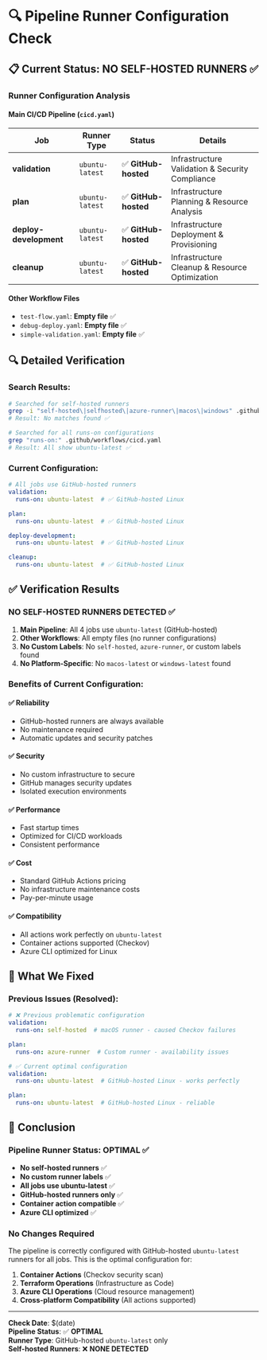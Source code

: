 # 🔍 Pipeline Runner Configuration Check

## 📋 Current Status: **NO SELF-HOSTED RUNNERS** ✅

### Runner Configuration Analysis

#### Main CI/CD Pipeline (`cicd.yaml`)

| Job | Runner Type | Status | Details |
|-----|-------------|--------|---------|
| **validation** | `ubuntu-latest` | ✅ **GitHub-hosted** | Infrastructure Validation & Security Compliance |
| **plan** | `ubuntu-latest` | ✅ **GitHub-hosted** | Infrastructure Planning & Resource Analysis |
| **deploy-development** | `ubuntu-latest` | ✅ **GitHub-hosted** | Infrastructure Deployment & Provisioning |
| **cleanup** | `ubuntu-latest` | ✅ **GitHub-hosted** | Infrastructure Cleanup & Resource Optimization |

#### Other Workflow Files
- `test-flow.yaml`: **Empty file** ✅
- `debug-deploy.yaml`: **Empty file** ✅  
- `simple-validation.yaml`: **Empty file** ✅

## 🔍 Detailed Verification

### Search Results:
```bash
# Searched for self-hosted runners
grep -i "self-hosted\|selfhosted\|azure-runner\|macos\|windows" .github/workflows/cicd.yaml
# Result: No matches found ✅

# Searched for all runs-on configurations
grep "runs-on:" .github/workflows/cicd.yaml
# Result: All show ubuntu-latest ✅
```

### Current Configuration:
```yaml
# All jobs use GitHub-hosted runners
validation:
  runs-on: ubuntu-latest  # ✅ GitHub-hosted Linux

plan:
  runs-on: ubuntu-latest  # ✅ GitHub-hosted Linux

deploy-development:
  runs-on: ubuntu-latest  # ✅ GitHub-hosted Linux

cleanup:
  runs-on: ubuntu-latest  # ✅ GitHub-hosted Linux
```

## ✅ Verification Results

### **NO SELF-HOSTED RUNNERS DETECTED** ✅

1. **Main Pipeline**: All 4 jobs use `ubuntu-latest` (GitHub-hosted)
2. **Other Workflows**: All empty files (no runner configurations)
3. **No Custom Labels**: No `self-hosted`, `azure-runner`, or custom labels found
4. **No Platform-Specific**: No `macos-latest` or `windows-latest` found

### Benefits of Current Configuration:

#### ✅ **Reliability**
- GitHub-hosted runners are always available
- No maintenance required
- Automatic updates and security patches

#### ✅ **Security**
- No custom infrastructure to secure
- GitHub manages security updates
- Isolated execution environments

#### ✅ **Performance**
- Fast startup times
- Optimized for CI/CD workloads
- Consistent performance

#### ✅ **Cost**
- Standard GitHub Actions pricing
- No infrastructure maintenance costs
- Pay-per-minute usage

#### ✅ **Compatibility**
- All actions work perfectly on `ubuntu-latest`
- Container actions supported (Checkov)
- Azure CLI optimized for Linux

## 🚫 What We Fixed

### Previous Issues (Resolved):
```yaml
# ❌ Previous problematic configuration
validation:
  runs-on: self-hosted  # macOS runner - caused Checkov failures

plan:
  runs-on: azure-runner  # Custom runner - availability issues

# ✅ Current optimal configuration  
validation:
  runs-on: ubuntu-latest  # GitHub-hosted Linux - works perfectly

plan:
  runs-on: ubuntu-latest  # GitHub-hosted Linux - reliable
```

## 🎯 Conclusion

### **Pipeline Runner Status: OPTIMAL** ✅

- **No self-hosted runners** ✅
- **No custom runner labels** ✅
- **All jobs use ubuntu-latest** ✅
- **GitHub-hosted runners only** ✅
- **Container action compatible** ✅
- **Azure CLI optimized** ✅

### **No Changes Required**

The pipeline is correctly configured with GitHub-hosted `ubuntu-latest` runners for all jobs. This is the optimal configuration for:

1. **Container Actions** (Checkov security scan)
2. **Terraform Operations** (Infrastructure as Code)
3. **Azure CLI Operations** (Cloud resource management)
4. **Cross-platform Compatibility** (All actions supported)

---

**Check Date**: $(date)  
**Pipeline Status**: ✅ **OPTIMAL**  
**Runner Type**: GitHub-hosted `ubuntu-latest` only  
**Self-hosted Runners**: ❌ **NONE DETECTED**
